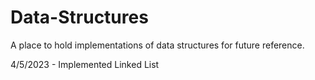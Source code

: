 # Data-Structures

A place to hold implementations of data structures for future reference.

4/5/2023 - Implemented Linked List
